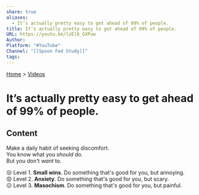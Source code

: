 ```yaml
---  
share: true  
aliases:  
  - It’s actually pretty easy to get ahead of 99% of people.  
title: It’s actually pretty easy to get ahead of 99% of people.  
URL: https://youtu.be/lzEl6_GXPuw  
Author:   
Platform: "#YouTube"  
Channel: "[[Spoon Fed Study]]"  
tags:   
---  
```

[Home](../index.md) > [Videos](./index.md)  
# It’s actually pretty easy to get ahead of 99% of people.  
## Content  
Make a daily habit of seeking discomfort.  
You know what you _should_ do.  
But you don't _want_ to.  
  
😒 Level 1. **Small wins**. Do something that's good for you, but annoying.  
😟 Level 2. **Anxiety**. Do something that's good for you, but scary.  
😖 Level 3. **Masochism**. Do something that's good for you, but painful.  
